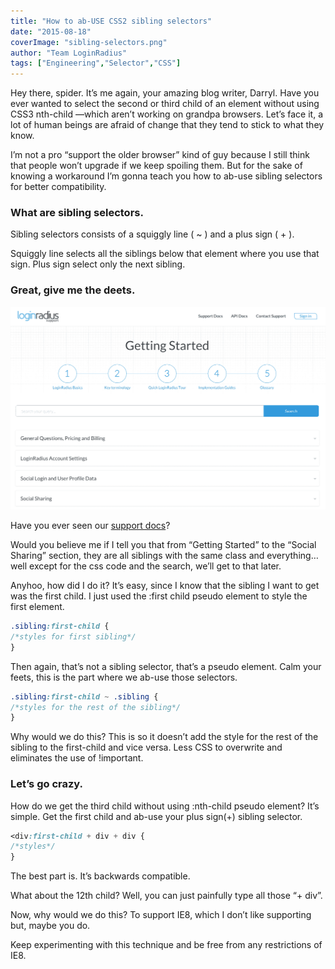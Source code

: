 ```yaml
---
title: "How to ab-USE CSS2 sibling selectors"
date: "2015-08-18"
coverImage: "sibling-selectors.png"
author: "Team LoginRadius"
tags: ["Engineering","Selector","CSS"]
---
```


Hey there, spider. It’s me again, your amazing blog writer, Darryl. Have you ever wanted to select the second or third child of an element without using CSS3 nth-child —which aren’t working on grandpa browsers. Let’s face it, a lot of human beings are afraid of change that they tend to stick to what they know.

I’m not a pro “support the older browser” kind of guy because I still think that people won’t upgrade if we keep spoiling them. But for the sake of knowing a workaround I’m gonna teach you how to ab-use sibling selectors for better compatibility.

### What are sibling selectors.

Sibling selectors consists of a squiggly line ( ~ ) and a plus sign ( + ).

Squiggly line selects all the siblings below that element where you use that sign. Plus sign select only the next sibling.

### Great, give me the deets.

![lr-home](lr-home.png)

Have you ever seen our [support docs](https://docs.loginradius.com/)?  

Would you believe me if I tell you that from “Getting Started” to the “Social Sharing” section, they are all siblings with the same class and everything… well except for the css code and the search, we’ll get to that later.



Anyhoo, how did I do it? It’s easy, since I know that the sibling I want to get was the first child. I just used the :first child pseudo element to style the first element.
```css
.sibling:first-child {
/*styles for first sibling*/
}
```
  
Then again, that’s not a sibling selector, that’s a pseudo element. Calm your feets, this is the part where we ab-use those selectors.
```css
.sibling:first-child ~ .sibling {
/*styles for the rest of the sibling*/
}
```
  
Why would we do this? This is so it doesn’t add the style for the rest of the sibling to the first-child and vice versa. Less CSS to overwrite and eliminates the use of !important.

### Let’s go crazy.

How do we get the third child without using :nth-child pseudo element? It’s simple. Get the first child and ab-use your plus sign(+) sibling selector.
```css
<div:first-child + div + div {
/*styles*/
}
```
  
The best part is. It’s backwards compatible.

What about the 12th child? Well, you can just painfully type all those “+ div”.

Now, why would we do this? To support IE8, which I don’t like supporting but, maybe you do.

Keep experimenting with this technique and be free from any restrictions of IE8.
